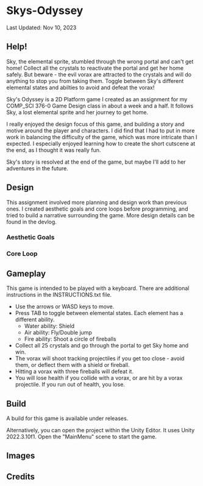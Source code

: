 # Skys-Odyssey
Last Updated: Nov 10, 2023
## Help!
Sky, the elemental sprite, stumbled through the wrong portal and can't get home! Collect all the crystals to reactivate the portal and get her home safely. But beware - the evil vorax are attracted to the crystals and will do anything to stop you from taking them. Toggle between Sky's different elemental states and abilties to avoid and defeat the vorax!

Sky's Odyssey is a 2D Platform game I created as an assignment for my COMP_SCI 376-0 Game Design class in about a week and a half. It follows Sky, a lost elemental sprite and her journey to get home.

I really enjoyed the design focus of this game, and building a story and motive around the player and characters. I did find that I had to put in more work in balancing the difficulty of the game, which was more intricate than I expected. I especially enjoyed learning how to create the short cutscene at the end, as I thought it was really fun.

Sky's story is resolved at the end of the game, but maybe I'll add to her adventures in the future.
## Design
This assignment involved more planning and design work than previous ones. I created aesthetic goals and core loops before programming, and tried to build a narrative surrounding the game. More design details can be found in the devlog.
### Aesthetic Goals
### Core Loop

## Gameplay
This game is intended to be played with a keyboard. There are additional instructions in the INSTRUCTIONS.txt file.
* Use the arrows or WASD keys to move.
* Press TAB to toggle between elemental states. Each element has a different ability.
    * Water ability: Shield
    * Air ability: Fly/Double jump
    * Fire ability: Shoot a circle of fireballs
* Collect all 25 crystals and go through the portal to get Sky home and win.
* The vorax will shoot tracking projectiles if you get too close - avoid them, or deflect them with a shield or fireball.
* Hitting a vorax with three fireballs will defeat it.
* You will lose health if you collide with a vorax, or are hit by a vorax projectile. If you run out of health, you lose.

## Build
A build for this game is available under releases.

Alternatively, you can open the project within the Unity Editor. It uses Unity 2022.3.10f1. Open the "MainMenu" scene to start the game.

## Images

## Credits